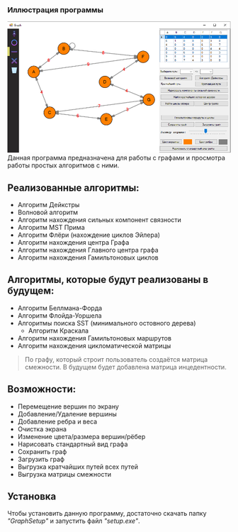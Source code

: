 ### Иллюстрация программы ###
![Иллюстрация к проекту](Graph/illustration.png)
Данная программа предназначена для работы с графами и просмотра работы простых алгоритмов с ними.
## Реализованные алгоритмы: ##
 - Алгоритм Дейкстры
 - Волновой алгоритм
 - Алгоритм нахождения сильных компонент связности
 - Алгоритм MST Прима
 - Алгоритм Флёри (нахождение циклов Эйлера)
 - Алгоритм нахождения центра Графа
 - Алгоритм нахождения Главного центра графа
 - Алгоритм нахождения Гамильтоновых циклов

## Алгоритмы, которые будут реализованы в будущем: ##
 - Алгоритм Беллмана-Форда
 - Алгоритм Флойда-Уоршела
 - Алгоритмы поиска SST (минимального остовного дерева) 
   * Алгоритм Краскала
 - Алгоритм нахождения Гамильтоновых маршрутов
 - Алгоритм нахождения цикломатической матрицы
 
>По графу, который строит пользователь создаётся матрица смежности. 
>В будущем будет добавлена матрица инцедентности.

## Возможности: ##
 - Перемещение вершин по экрану
 - Добавление/Удаление вершины
 - Добавление ребра и веса
 - Очистка экрана
 - Изменение цвета/размера вершин/рёбер
 - Нарисовать стандартный вид графа
 - Сохранить граф
 - Загрузить граф
 - Выгрузка кратчайших путей всех путей
 - Выгрузка матрицы смежности

## Установка ##
Чтобы установить данную программу, достаточно скачать папку *"GraphSetup"* и запустить файл *"setup.exe"*.

